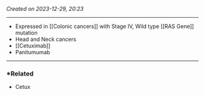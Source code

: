 *Created on 2023-12-29, 20:23* 

---
- Expressed in [[Colonic cancers]] with Stage IV, Wild type [[RAS Gene]] mutation 
- Head and Neck cancers
- [[Cetuximab]] 
- Panitumumab 

---
### *Related
- Cetux